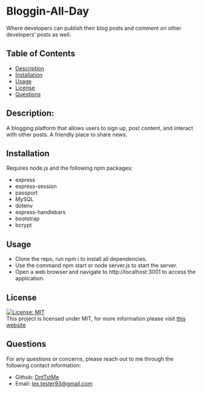 # Bloggin-All-Day
Where developers can publish their blog posts and comment on other developers’ posts as well.

## Table of Contents

- [Description](#description)
- [Installation](#installation)
- [Usage](#usage)
- [License](#license)
- [Questions](#questions)

## Description:

A blogging platform that allows users to sign up, post content, and interact with other posts. A friendly place to share news.

## Installation

Requires node.js and the following npm packages:

- express
- express-session
- passport
- MySQL
- dotenv
- express-handlebars
- bootstrap
- bcrypt


## Usage

* Clone the repo, run npm i to install all dependencies.
* Use the command npm start or node server.js to start the server.
* Open a web browser and navigate to http://localhost:3001 to access the application.

 ## License

[![License: MIT](https://img.shields.io/badge/License-MIT-yellow.svg)](https://opensource.org/licenses/MIT) <br>
This project is licensed under MIT, for more information please visit [this website](https://opensource.org/licenses/MIT)

## Questions
For any questions or concerns, please reach out to me through the following contact information:

- Github: [DntTstMe](https://github.com/DntTstMe)
- Email: lex.tester93@gmail.com